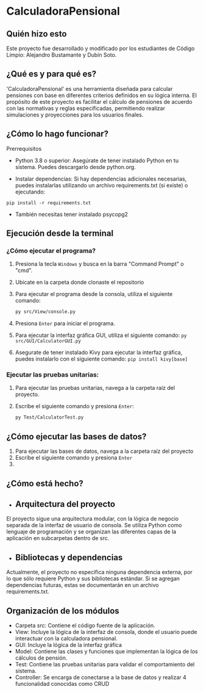   # CalculadoraPensional

## Quién hizo esto
Este proyecto fue desarrollado y modificado por los estudiantes de Código Limpio: Alejandro Bustamante y Dubín Soto. 

## ¿Qué es y para qué es?
'CalculadoraPensional' es una herramienta diseñada para calcular pensiones con base en diferentes criterios definidos en su lógica interna. El propósito de este proyecto es facilitar el cálculo de pensiones de acuerdo con las normativas y reglas especificadas, permitiendo realizar simulaciones y proyecciones para los usuarios finales.

## ¿Cómo lo hago funcionar?
Prerrequisitos
- Python 3.8 o superior: Asegúrate de tener instalado Python en tu sistema. Puedes descargarlo desde python.org.

- Instalar dependencias: Si hay dependencias adicionales necesarias, puedes instalarlas utilizando un archivo requirements.txt (si existe) o ejecutando:
```
pip install -r requirements.txt
```
- También necesitas tener instalado psycopg2 

 ## Ejecución desde la terminal

### ¿Cómo ejecutar el programa?
1. Presiona la tecla `Windows` y busca en la barra "Command Prompt" o "cmd".
2. Ubicate en la carpeta donde clonaste el repositorio 
3. Para ejecutar el programa desde la consola, utiliza el siguiente comando:

    ```bash
    py src/View/console.py
    ```

4. Presiona `Enter` para iniciar el programa.
5. Para ejecutar la interfaz gráfica GUI, utiliza el siguiente comando:                          `py src/GUI/CalculatorGUI.py`
6. Asegurate de tener instalado Kivy para ejecutar la interfaz gráfica, puedes instalarlo con el siguiente comando: `pip install kivy[base]`

### Ejecutar las pruebas unitarias:
1. Para ejecutar las pruebas unitarias, navega a la carpeta raíz del proyecto.
2. Escribe el siguiente comando y presiona `Enter`:

    ```bash
    py Test/CalculatorTest.py
    ```

## ¿Cómo ejecutar las bases de datos?
1. Para ejecutar las bases de datos, navega a la carpeta raíz del proyecto 
2. Escribe el siguiente comando y presiona `Enter`
3. 


## ¿Cómo está hecho?
- ## Arquitectura del proyecto
El proyecto sigue una arquitectura modular, con la lógica de negocio separada de la interfaz de usuario de consola. Se utiliza Python como lenguaje de programación y se organizan las diferentes capas de la aplicación en subcarpetas dentro de src.

- ## Bibliotecas y dependencias
Actualmente, el proyecto no especifica ninguna dependencia externa, por lo que sólo requiere Python y sus bibliotecas estándar. Si se agregan dependencias futuras, estas se documentarán en un archivo requirements.txt.

## Organización de los módulos
- Carpeta src: Contiene el código fuente de la aplicación.
- View: Incluye la lógica de la interfaz de consola, donde el usuario puede interactuar con la calculadora pensional.
- GUI: Incluye la lógica de la interfaz gráfica 
- Model: Contiene las clases y funciones que implementan la lógica de los cálculos de pensión.
- Test: Contiene las pruebas unitarias para validar el comportamiento del sistema.
- Controller: Se encarga de conectarse a la base de datos y realizar 4 funcionalidad conocidas como CRUD 
